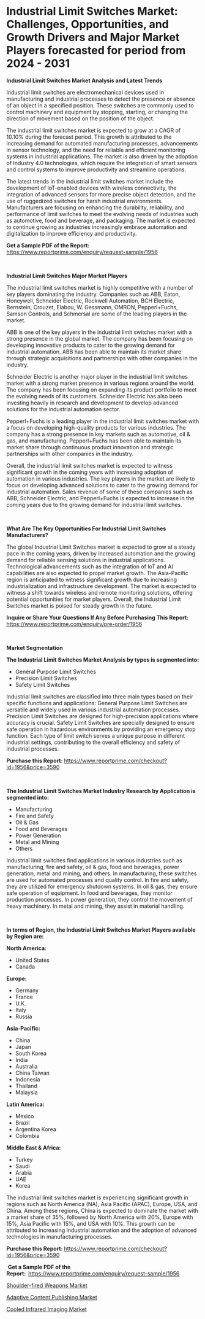 <p><h1>Industrial Limit Switches Market: Challenges, Opportunities, and Growth Drivers and Major Market Players forecasted for period from 2024 - 2031</h1></p><p><strong>Industrial Limit Switches Market Analysis and Latest Trends</strong></p>
<p><p>Industrial limit switches are electromechanical devices used in manufacturing and industrial processes to detect the presence or absence of an object in a specified position. These switches are commonly used to control machinery and equipment by stopping, starting, or changing the direction of movement based on the position of the object.</p><p>The industrial limit switches market is expected to grow at a CAGR of 10.10% during the forecast period. This growth is attributed to the increasing demand for automated manufacturing processes, advancements in sensor technology, and the need for reliable and efficient monitoring systems in industrial applications. The market is also driven by the adoption of Industry 4.0 technologies, which require the integration of smart sensors and control systems to improve productivity and streamline operations.</p><p>The latest trends in the industrial limit switches market include the development of IoT-enabled devices with wireless connectivity, the integration of advanced sensors for more precise object detection, and the use of ruggedized switches for harsh industrial environments. Manufacturers are focusing on enhancing the durability, reliability, and performance of limit switches to meet the evolving needs of industries such as automotive, food and beverage, and packaging. The market is expected to continue growing as industries increasingly embrace automation and digitalization to improve efficiency and productivity.</p></p>
<p><strong>Get a Sample PDF of the Report:&nbsp;</strong> <a href="https://www.reportprime.com/enquiry/request-sample/1956">https://www.reportprime.com/enquiry/request-sample/1956</a></p>
<p>&nbsp;</p>
<p><strong>Industrial Limit Switches Major Market Players</strong></p>
<p><p>The industrial limit switches market is highly competitive with a number of key players dominating the industry. Companies such as ABB, Eaton, Honeywell, Schneider Electric, Rockwell Automation, BCH Electric, Bernstein, Crouzet, Elabou, W. Gessmann, OMRON, Pepperl+Fuchs, Samson Controls, and Schmersal are some of the leading players in the market.</p><p>ABB is one of the key players in the industrial limit switches market with a strong presence in the global market. The company has been focusing on developing innovative products to cater to the growing demand for industrial automation. ABB has been able to maintain its market share through strategic acquisitions and partnerships with other companies in the industry.</p><p>Schneider Electric is another major player in the industrial limit switches market with a strong market presence in various regions around the world. The company has been focusing on expanding its product portfolio to meet the evolving needs of its customers. Schneider Electric has also been investing heavily in research and development to develop advanced solutions for the industrial automation sector.</p><p>Pepperl+Fuchs is a leading player in the industrial limit switches market with a focus on developing high-quality products for various industries. The company has a strong presence in key markets such as automotive, oil & gas, and manufacturing. Pepperl+Fuchs has been able to maintain its market share through continuous product innovation and strategic partnerships with other companies in the industry.</p><p>Overall, the industrial limit switches market is expected to witness significant growth in the coming years with increasing adoption of automation in various industries. The key players in the market are likely to focus on developing advanced solutions to cater to the growing demand for industrial automation. Sales revenue of some of these companies such as ABB, Schneider Electric, and Pepperl+Fuchs is expected to increase in the coming years due to the growing demand for industrial limit switches.</p></p>
<p>&nbsp;</p>
<p><strong>What Are The Key Opportunities For Industrial Limit Switches Manufacturers?</strong></p>
<p><p>The global Industrial Limit Switches market is expected to grow at a steady pace in the coming years, driven by increased automation and the growing demand for reliable sensing solutions in industrial applications. Technological advancements such as the integration of IoT and AI capabilities are also expected to propel market growth. The Asia-Pacific region is anticipated to witness significant growth due to increasing industrialization and infrastructure development. The market is expected to witness a shift towards wireless and remote monitoring solutions, offering potential opportunities for market players. Overall, the Industrial Limit Switches market is poised for steady growth in the future.</p></p>
<p><strong>Inquire or Share Your Questions If Any Before Purchasing This Report:</strong> <a href="https://www.reportprime.com/enquiry/pre-order/1956">https://www.reportprime.com/enquiry/pre-order/1956</a></p>
<p>&nbsp;</p>
<p><strong>Market Segmentation</strong></p>
<p><strong>The Industrial Limit Switches Market Analysis by types is segmented into:</strong></p>
<p><ul><li>General Purpose Limit Switches</li><li>Precision Limit Switches</li><li>Safety Limit Switches</li></ul></p>
<p><p>Industrial limit switches are classified into three main types based on their specific functions and applications: General Purpose Limit Switches are versatile and widely used in various industrial automation processes. Precision Limit Switches are designed for high-precision applications where accuracy is crucial. Safety Limit Switches are specially designed to ensure safe operation in hazardous environments by providing an emergency stop function. Each type of limit switch serves a unique purpose in different industrial settings, contributing to the overall efficiency and safety of industrial processes.</p></p>
<p><strong>Purchase this Report:&nbsp;</strong><a href="https://www.reportprime.com/checkout?id=1956&price=3590">https://www.reportprime.com/checkout?id=1956&price=3590</a></p>
<p>&nbsp;</p>
<p><strong>The Industrial Limit Switches Market Industry Research by Application is segmented into:</strong></p>
<p><ul><li>Manufacturing</li><li>Fire and Safety</li><li>Oil & Gas</li><li>Food and Beverages</li><li>Power Generation</li><li>Metal and Mining</li><li>Others</li></ul></p>
<p><p>Industrial limit switches find applications in various industries such as manufacturing, fire and safety, oil & gas, food and beverages, power generation, metal and mining, and others. In manufacturing, these switches are used for automated processes and quality control. In fire and safety, they are utilized for emergency shutdown systems. In oil & gas, they ensure safe operation of equipment. In food and beverages, they monitor production processes. In power generation, they control the movement of heavy machinery. In metal and mining, they assist in material handling.</p></p>
<p>&nbsp;</p>
<p><strong>In terms of Region, the Industrial Limit Switches Market Players available by Region are:</strong></p>
<p>
    <p> <strong> North America: </strong>
        <ul>
            <li>United States</li>
            <li>Canada</li>
        </ul>
        </p> 
    <p> <strong> Europe: </strong>
        <ul>
            <li>Germany</li>
            <li>France</li>
            <li>U.K.</li>
            <li>Italy</li>
            <li>Russia</li>
        </ul>
        </p> 
    <p> <strong> Asia-Pacific: </strong>
        <ul>
            <li>China</li>
            <li>Japan</li>
            <li>South Korea</li>
            <li>India</li>
            <li>Australia</li>
            <li>China Taiwan</li>
            <li>Indonesia</li>
            <li>Thailand</li>
            <li>Malaysia</li>
        </ul>
        </p> 
    <p> <strong> Latin America: </strong>
        <ul>
            <li>Mexico</li>
            <li>Brazil</li>
            <li>Argentina Korea</li>
            <li>Colombia</li>
        </ul>
        </p> 
    <p> <strong> Middle East & Africa: </strong>
        <ul>
            <li>Turkey</li>
            <li>Saudi</li>
            <li>Arabia</li>
            <li>UAE</li>
            <li>Korea</li>
        </ul>
    </p>
    </p>
<p><p>The industrial limit switches market is experiencing significant growth in regions such as North America (NA), Asia Pacific (APAC), Europe, USA, and China. Among these regions, China is expected to dominate the market with a market share of 35%, followed by North America with 20%, Europe with 15%, Asia Pacific with 15%, and USA with 10%. This growth can be attributed to increasing industrial automation and the adoption of advanced technologies in manufacturing processes.</p></p>
<p><strong>Purchase this Report: </strong><a href="https://www.reportprime.com/checkout?id=1956&price=3590">https://www.reportprime.com/checkout?id=1956&price=3590</a></p>
<p>&nbsp;<strong>Get a Sample PDF of the Report:&nbsp;&nbsp;</strong><a href="https://www.reportprime.com/enquiry/request-sample/1956">https://www.reportprime.com/enquiry/request-sample/1956</a></p>
<p><strong></strong></p>
<p><p><a href="https://www.linkedin.com/pulse/global-shoulder-fired-weapons-market-size-trends-insights-hyfhe?trackingId=FuNVD%2F7bVjhQjvFa0PeMqQ%3D%3D">Shoulder-fired Weapons Market</a></p><p><a href="https://www.linkedin.com/pulse/adaptive-content-publishing-market-share-amp-new-trends-mimoe?trackingId=saTXdda43fYFEckqky32uQ%3D%3D">Adaptive Content Publishing Market</a></p><p><a href="https://www.linkedin.com/pulse/cooled-infrared-imaging-market-size-reflecting-forecast-bivse?trackingId=RB9HqPmcQobdyEYfQywRYw%3D%3D">Cooled Infrared Imaging Market</a></p></p>
